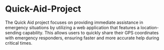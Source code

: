 # Quick-Aid-Project
The Quick Aid project focuses on providing immediate assistance in emergency situations by utilizing a web application that features a location-sending capability. This allows users to quickly share their GPS coordinates with emergency responders, ensuring faster and more accurate help during critical times.
